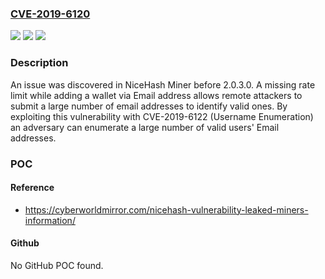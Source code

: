 ### [CVE-2019-6120](https://cve.mitre.org/cgi-bin/cvename.cgi?name=CVE-2019-6120)
![](https://img.shields.io/static/v1?label=Product&message=n%2Fa&color=blue)
![](https://img.shields.io/static/v1?label=Version&message=n%2Fa&color=blue)
![](https://img.shields.io/static/v1?label=Vulnerability&message=n%2Fa&color=brighgreen)

### Description

An issue was discovered in NiceHash Miner before 2.0.3.0. A missing rate limit while adding a wallet via Email address allows remote attackers to submit a large number of email addresses to identify valid ones. By exploiting this vulnerability with CVE-2019-6122 (Username Enumeration) an adversary can enumerate a large number of valid users' Email addresses.

### POC

#### Reference
- https://cyberworldmirror.com/nicehash-vulnerability-leaked-miners-information/

#### Github
No GitHub POC found.

